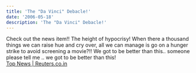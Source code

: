 ```yaml
---
title: 'The "Da Vinci" Debacle!'
date: '2006-05-18'
description: 'The "Da Vinci" Debacle!'
---
```


Check out the news item!! The height of hypocrisy! When there a thousand things we can raise hue and cry over, all we can manage is go on a hunger strike to avoid screening a movie?!! We got to be better than this.. someone please tell me .. we got to be better than this!   
[Top News | Reuters.co.in][0]


[0]: http://in.today.reuters.com/news/newsArticle.aspx?type=topNews&storyID=2006-05-18T191619Z_01_NOOTR_RTRJONC_0_India-249912-2.xml
